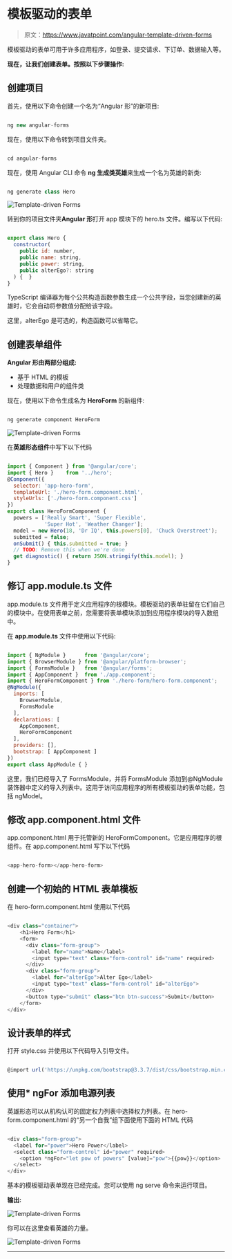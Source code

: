 # 模板驱动的表单

> 原文：<https://www.javatpoint.com/angular-template-driven-forms>

模板驱动的表单可用于许多应用程序，如登录、提交请求、下订单、数据输入等。

**现在，让我们创建表单。按照以下步骤操作:**

## 创建项目

首先，使用以下命令创建一个名为“Angular 形”的新项目:

```js

ng new angular-forms 

```

现在，使用以下命令转到项目文件夹。

```js

cd angular-forms

```

现在，使用 Angular CLI 命令 **ng 生成类英雄**来生成一个名为英雄的新类:

```js

ng generate class Hero

```

![Template-driven Forms](img/e55bbcb1aa84797653d20e419c6c7b7b.png)

转到你的项目文件夹**Angular 形**打开 app 模块下的 hero.ts 文件。编写以下代码:

```js

export class Hero {
  constructor(
    public id: number,
    public name: string,
    public power: string,
    public alterEgo?: string
  ) {  }
}

```

TypeScript 编译器为每个公共构造函数参数生成一个公共字段，当您创建新的英雄时，它会自动将参数值分配给该字段。

这里，alterEgo 是可选的，构造函数可以省略它。

## 创建表单组件

**Angular 形由两部分组成:**

*   基于 HTML 的模板
*   处理数据和用户的组件类

现在，使用以下命令生成名为 **HeroForm** 的新组件:

```js

ng generate component HeroForm 

```

![Template-driven Forms](img/194d35fa602524d58d233d4c7535951f.png)

在**英雄形态组件**中写下以下代码

```js

import { Component } from '@angular/core';
import { Hero }    from '../hero';
@Component({
  selector: 'app-hero-form',
  templateUrl: './hero-form.component.html',
  styleUrls: ['./hero-form.component.css']
})
export class HeroFormComponent {
  powers = ['Really Smart', 'Super Flexible',
            'Super Hot', 'Weather Changer'];
  model = new Hero(18, 'Dr IQ', this.powers[0], 'Chuck Overstreet');
  submitted = false;
  onSubmit() { this.submitted = true; }
  // TODO: Remove this when we're done
  get diagnostic() { return JSON.stringify(this.model); }
}

```

## 修订 app.module.ts 文件

app.module.ts 文件用于定义应用程序的根模块。模板驱动的表单驻留在它们自己的模块中。在使用表单之前，您需要将表单模块添加到应用程序模块的导入数组中。

在 **app.module.ts** 文件中使用以下代码:

```js

import { NgModule }      from '@angular/core';
import { BrowserModule } from '@angular/platform-browser';
import { FormsModule }   from '@angular/forms';
import { AppComponent }  from './app.component';
import { HeroFormComponent } from './hero-form/hero-form.component';
@NgModule({
  imports: [
    BrowserModule,
    FormsModule
  ],
  declarations: [
    AppComponent,
    HeroFormComponent
  ],
  providers: [],
  bootstrap: [ AppComponent ]
})
export class AppModule { }

```

这里，我们已经导入了 FormsModule，并将 FormsModule 添加到@NgModule 装饰器中定义的导入列表中。这用于访问应用程序的所有模板驱动的表单功能，包括 ngModel。

## 修改 app.component.html 文件

app.component.html 用于托管新的 HeroFormComponent。它是应用程序的根组件。在 app.component.html 写下以下代码

```js

<app-hero-form></app-hero-form> 

```

## 创建一个初始的 HTML 表单模板

在 hero-form.component.html 使用以下代码

```js

<div class="container">
    <h1>Hero Form</h1>
    <form>
      <div class="form-group">
        <label for="name">Name</label>
        <input type="text" class="form-control" id="name" required>
      </div>
      <div class="form-group">
        <label for="alterEgo">Alter Ego</label>
        <input type="text" class="form-control" id="alterEgo">
      </div>
      <button type="submit" class="btn btn-success">Submit</button>
    </form>
</div>

```

## 设计表单的样式

打开 style.css 并使用以下代码导入引导文件。

```js

@import url('https://unpkg.com/bootstrap@3.3.7/dist/css/bootstrap.min.css');

```

## 使用* ngFor 添加电源列表

英雄形态可以从机构认可的固定权力列表中选择权力列表。在 hero-form.component.html 的“另一个自我”组下面使用下面的 HTML 代码

```js

<div class="form-group">
  <label for="power">Hero Power</label>
  <select class="form-control" id="power" required>
    <option *ngFor="let pow of powers" [value]="pow">{{pow}}</option>
  </select>
</div>

```

基本的模板驱动表单现在已经完成。您可以使用 ng serve 命令来运行项目。

**输出:**

![Template-driven Forms](img/7c2ccd1f88d6057ebc5834cfa281d514.png)

你可以在这里查看英雄的力量。

![Template-driven Forms](img/a384ac01ad9513fac1657895fddb20b1.png)

* * *
